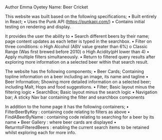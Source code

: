 Author Emma Oyetey
Name: Beer Cricket

This website was built based on the following specifications;
•	Built entirely in React;
•	Uses the Punk API (https://punkapi.com/)
•	Contains initial testing on rendering and display. 

It provides the user the ability to
  •	Search different beers by their name; page content updates as each letter is typed in the searchbox. 
  •	Filter on three conditions:
      o	High Alcohol (ABV value greater than 6%)
      o	Classic Range (Was first brewed before 2010)
      o	High Acidity(pH lower than 4)
  •	Apply multiple filters simultaneously. 
  •	Return to filtered query results after exploring more information on a selected beer within that search result.

The website has the following components;
  •	Beer Cards; Containing topline information on a beer including an image, its name and tagline
  •	Beer Information; Showing more detailed information on a selected beer; including Malt, Hops and food suggestions.
  •	Filter; Basic layout minus the filtering logic
  •	SearchBox; Basic layout minus the search logic
  •	Navigation bar; A sticky Nav bar containing the filter and searchbox components

In addition to the home page it has the following containers;
  •	FilterBeerByKey : containing code relating to filters as above
  •	FindABeerByName : containing code relating to searching for a beer by its name
  •	Beer Gallery : where beer cards are displayed
  •	ReturntoFilteredBeers : enabling the current search items to be retained whilst exploring each for more info. 
